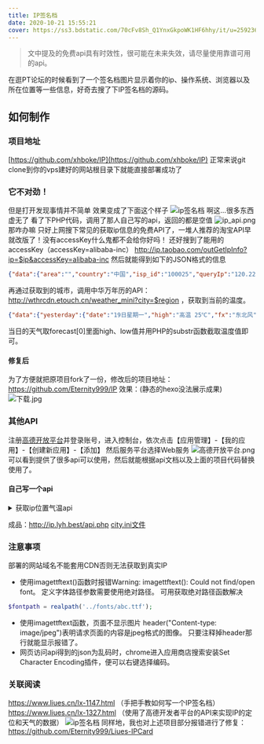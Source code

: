 ```yaml
---
title: IP签名档
date: 2020-10-21 15:55:21
cover: https://ss3.bdstatic.com/70cFv8Sh_Q1YnxGkpoWK1HF6hhy/it/u=2592365053,514857686&fm=26&gp=0.jpg
---
```

> 文中提及的免费api具有时效性，很可能在未来失效，请尽量使用靠谱可用的api。

在逛PT论坛的时候看到了一个签名档图片显示着你的ip、操作系统、浏览器以及所在位置等一些信息，好奇去搜了下IP签名档的源码。

## 如何制作

### 项目地址
[https://github.com/xhboke/IP](https://github.com/xhboke/IP)
正常来说git clone到你的vps建好的网站根目录下就能直接部署成功了

### 它不对劲！
但是打开发现事情并不简单
效果变成了下面这个样子
![ip签名档](https://xhboke.com/news/?s=6L+Z5piv5ryU56S65pWI5p6c77yM6L+Z6YeM5paH5a2X5Y+v5Lul5pS55Y+Y)
啊这...很多东西虚无了
看了下PHP代码，调用了那人自己写的api，返回的都是空值
![ip_api.png](https://i.loli.net/2020/10/21/7vzBx364MykA8ao.png)
那咋办嘛
只好上网搜下常见的获取ip信息的免费API了，一堆人推荐的淘宝API早就改版了！没有accessKey什么鬼都不会给你好吗！
还好搜到了能用的accessKey（accessKey=alibaba-inc）
http://ip.taobao.com/outGetIpInfo?ip=$ip&accessKey=alibaba-inc
然后就能得到如下的JSON格式的信息
```json
{"data":{"area":"","country":"中国","isp_id":"100025","queryIp":"120.229.108.xxx","city":"东莞","ip":"120.229.108.173","isp":"移动","county":"","region_id":"440000","area_id":"","county_id":null,"region":"广东","country_id":"CN","city_id":"441900"},"msg":"query success","code":0}
```
再通过获取到的城市，调用中华万年历的API：http://wthrcdn.etouch.cn/weather_mini?city=$region ，获取到当前的温度。
```json
{"data":{"yesterday":{"date":"19日星期一","high":"高温 25℃","fx":"东北风","low":"低温 20℃","fl":"","type":"多云"},"city":"东莞","forecast":[{"date":"20日星期二","high":"高温 27℃","fengli":"","low":"低温 19℃","fengxiang":"北风","type":"多云"},{"date":"21日星期三","high":"高温 27℃","fengli":"","low":"低温 19℃","fengxiang":"北风","type":"多云"},{"date":"22日星期四","high":"高温 28℃","fengli":"","low":"低温 20℃","fengxiang":"北风","type":"多云"},{"date":"23日星期五","high":"高温 27℃","fengli":"","low":"低温 20℃","fengxiang":"东北风","type":"晴"},{"date":"24日星期六","high":"高温 25℃","fengli":"","low":"低温 20℃","fengxiang":"东北风","type":"晴"}],"ganmao":"感冒低发期，天气舒适，请注意多吃蔬菜水果，多喝水哦。","wendu":"27"},"status":1000,"desc":"OK"}
```
当日的天气取forecast[0]里面high、low值并用PHP的substr函数截取温度值即可。

#### 修复后
为了方便就把原项目fork了一份，修改后的项目地址：https://github.com/Eternity999/IP
效果：(静态的hexo没法展示成果)
![下载.jpg](https://i.loli.net/2020/10/21/p1mN7tgw46PEOhf.jpg)



### 其他API
注册[高德开放平台](https://lbs.amap.com/)并登录账号，进入控制台，依次点击【应用管理】-【我的应用】-【创建新应用】-【添加】
然后服务平台选择Web服务
![高德开放平台.png](https://i.loli.net/2020/10/24/HvoJrXPTOBg2pFi.png)
可以看到提供了很多api可以使用，然后就能根据api文档以及上面的项目代码替换使用了。
#### 自己写一个api
<details>
  <summary>获取ip位置气温api</summary>
```PHP
<?php
header('Content-Type:application/json; charset=utf-8');
$ip=$_SERVER["REMOTE_ADDR"];    //$ip=$_GET["ip"];
$a=parse_ini_file("city.ini");
//查询IP所在地
$url="http://ip.taobao.com/service/getIpInfo.php?ip=".$ip."&accessKey=alibaba-inc"; 
$UserAgent = 'Mozilla/4.0 (compatible; MSIE 7.0; Windows NT 6.0; SLCC1; .NET CLR 2.0.50727; .NET CLR 3.0.04506; .NET CLR 3.5.21022; .NET CLR 1.0.3705; .NET CLR 1.1.4322)';  
$curl = curl_init(); 
curl_setopt($curl, CURLOPT_URL, $url); 
curl_setopt($curl, CURLOPT_HEADER, 0);  
curl_setopt($curl, CURLOPT_RETURNTRANSFER, 1); 
curl_setopt($curl, CURLOPT_SSL_VERIFYPEER, false);  
curl_setopt($curl, CURLOPT_SSL_VERIFYHOST, false);  
curl_setopt($curl, CURLOPT_ENCODING, 'gzip');  
curl_setopt($curl, CURLOPT_USERAGENT, $UserAgent);  
curl_setopt($curl, CURLOPT_FOLLOWLOCATION, 1);  
$data = curl_exec($curl);
$data = json_decode($data, true);
$city = $data['data']['city'];
$cityid=$a[$city];
//查询天气信息
$tqurl="http://www.weather.com.cn/data/cityinfo/".$cityid.".html";
$UserAgent = 'Mozilla/4.0 (compatible; MSIE 7.0; Windows NT 6.0; SLCC1; .NET CLR 2.0.50727; .NET CLR 3.0.04506; .NET CLR 3.5.21022; .NET CLR 1.0.3705; .NET CLR 1.1.4322)';  
$curl = curl_init(); 
curl_setopt($curl, CURLOPT_URL, $tqurl); 
curl_setopt($curl, CURLOPT_HEADER, 0);  
curl_setopt($curl, CURLOPT_RETURNTRANSFER, 1); 
curl_setopt($curl, CURLOPT_SSL_VERIFYPEER, false);  
curl_setopt($curl, CURLOPT_SSL_VERIFYHOST, false);  
curl_setopt($curl, CURLOPT_ENCODING, '');  
curl_setopt($curl, CURLOPT_USERAGENT, $UserAgent);  
curl_setopt($curl, CURLOPT_FOLLOWLOCATION, 1);  
$weatherinfo = curl_exec($curl);
$weatherinfo = json_decode($weatherinfo, true);
$weather = $weatherinfo['weatherinfo']['weather']; 
$temp1 = $weatherinfo['weatherinfo']['temp1']; 
$temp2 = $weatherinfo['weatherinfo']['temp2'];
$data = [
  'ip' => $ip,
  'city' => $city,
  'time' => date("Y-m-d"),
  'temp1' =>$temp1,
  'temp2'=>$temp2,
  'weather'=>$weather,
];
//$arr=array('city'=>1,''=>2);
exit(json_encode($data,JSON_UNESCAPED_UNICODE));    //使用JSON_UNESCAPED_UNICODE参数可以实现对字符不做escape和unicode处理
?>
```
</details>

成品：http://ip.lyh.best/api.php
[city.ini文件](http://ip.lyh.best/city.ini)

### 注意事项
部署的网站域名不能套用CDN否则无法获取到真实IP

* 使用imagettftext()函数时报错Warning: imagettftext(): Could not find/open font。
定义字体路径参数需要使用绝对路径。
可用获取绝对路径函数解决
```PHP
$fontpath = realpath('../fonts/abc.ttf');
```
* 使用imagettftext函数，页面不显示图片
header("Content-type: image/jpeg")表明请求页面的内容是jpeg格式的图像。
只要注释掉header那行就能显示报错了。
* 网页访问api得到的json为乱码时，chrome进入应用商店搜索安装Set Character Encoding插件，便可以右键选择编码。

### 关联阅读
https://www.liues.cn/lx-1147.html （手把手教如何写一个IP签名档）
https://www.liues.cn/lx-1327.html （使用了高德开发者平台的API来实现IP的定位和天气的数据）
![ip签名档](https://www.liues.cn/wp-content/uploads/2020/01/20200127_085435_41.jpg)
同样地，我也对上述项目部分报错进行了修复：https://github.com/Eternity999/Liues-IPCard
